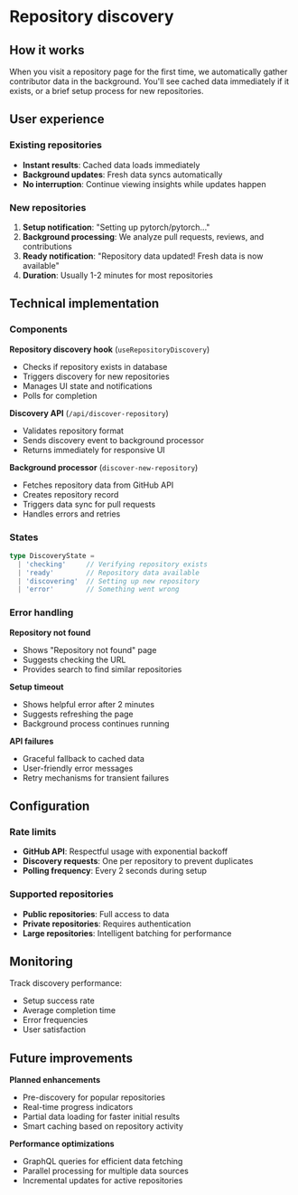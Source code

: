# Repository discovery

## How it works

When you visit a repository page for the first time, we automatically gather contributor data in the background. You'll see cached data immediately if it exists, or a brief setup process for new repositories.

## User experience

### Existing repositories
- **Instant results**: Cached data loads immediately
- **Background updates**: Fresh data syncs automatically
- **No interruption**: Continue viewing insights while updates happen

### New repositories
1. **Setup notification**: "Setting up pytorch/pytorch..."
2. **Background processing**: We analyze pull requests, reviews, and contributions
3. **Ready notification**: "Repository data updated! Fresh data is now available"
4. **Duration**: Usually 1-2 minutes for most repositories

## Technical implementation

### Components

**Repository discovery hook** (`useRepositoryDiscovery`)
- Checks if repository exists in database
- Triggers discovery for new repositories
- Manages UI state and notifications
- Polls for completion

**Discovery API** (`/api/discover-repository`)
- Validates repository format
- Sends discovery event to background processor
- Returns immediately for responsive UI

**Background processor** (`discover-new-repository`)
- Fetches repository data from GitHub API
- Creates repository record
- Triggers data sync for pull requests
- Handles errors and retries

### States

```typescript
type DiscoveryState = 
  | 'checking'     // Verifying repository exists
  | 'ready'        // Repository data available
  | 'discovering'  // Setting up new repository
  | 'error'        // Something went wrong
```

### Error handling

**Repository not found**
- Shows "Repository not found" page
- Suggests checking the URL
- Provides search to find similar repositories

**Setup timeout** 
- Shows helpful error after 2 minutes
- Suggests refreshing the page
- Background process continues running

**API failures**
- Graceful fallback to cached data
- User-friendly error messages
- Retry mechanisms for transient failures

## Configuration

### Rate limits
- **GitHub API**: Respectful usage with exponential backoff
- **Discovery requests**: One per repository to prevent duplicates
- **Polling frequency**: Every 2 seconds during setup

### Supported repositories
- **Public repositories**: Full access to data
- **Private repositories**: Requires authentication
- **Large repositories**: Intelligent batching for performance

## Monitoring

Track discovery performance:
- Setup success rate
- Average completion time
- Error frequencies
- User satisfaction

## Future improvements

**Planned enhancements**
- Pre-discovery for popular repositories
- Real-time progress indicators
- Partial data loading for faster initial results
- Smart caching based on repository activity

**Performance optimizations**
- GraphQL queries for efficient data fetching
- Parallel processing for multiple data sources
- Incremental updates for active repositories